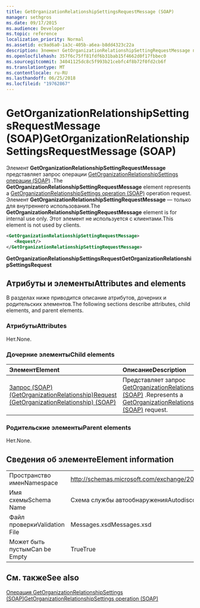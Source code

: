 ```yaml
---
title: GetOrganizationRelationshipSettingsRequestMessage (SOAP)
manager: sethgros
ms.date: 09/17/2015
ms.audience: Developer
ms.topic: reference
localization_priority: Normal
ms.assetid: ec9ad6a0-1a3c-405b-a6ea-b8dd4323c22a
description: Элемент GetOrganizationRelationshipSettingRequestMessage представляет запрос операции GetOrganizationRelationshipSettings операции (SOAP). Элемент GetOrganizationRelationshipSettingRequestMessage — только для внутреннего использования. Этот элемент не используется с клиентами.
ms.openlocfilehash: 357f6c75ff81fdf6b31bab15f4662d0f17fbbec0
ms.sourcegitcommit: 34041125dc8c5f993b21cebfc4f8b72f0fd2cb6f
ms.translationtype: MT
ms.contentlocale: ru-RU
ms.lasthandoff: 06/25/2018
ms.locfileid: "19762867"
---
```

# <a name="getorganizationrelationshipsettingsrequestmessage-soap"></a><span data-ttu-id="93223-105">GetOrganizationRelationshipSettingsRequestMessage (SOAP)</span><span class="sxs-lookup"><span data-stu-id="93223-105">GetOrganizationRelationshipSettingsRequestMessage (SOAP)</span></span>

<span data-ttu-id="93223-106">Элемент **GetOrganizationRelationshipSettingRequestMessage** представляет запрос операции [GetOrganizationRelationshipSettings операции (SOAP)](getorganizationrelationshipsettings-operation-soap.md) .</span><span class="sxs-lookup"><span data-stu-id="93223-106">The **GetOrganizationRelationshipSettingRequestMessage** element represents a [GetOrganizationRelationshipSettings operation (SOAP)](getorganizationrelationshipsettings-operation-soap.md) operation request.</span></span> <span data-ttu-id="93223-107">Элемент **GetOrganizationRelationshipSettingRequestMessage** — только для внутреннего использования.</span><span class="sxs-lookup"><span data-stu-id="93223-107">The **GetOrganizationRelationshipSettingRequestMessage** element is for internal use only.</span></span> <span data-ttu-id="93223-108">Этот элемент не используется с клиентами.</span><span class="sxs-lookup"><span data-stu-id="93223-108">This element is not used by clients.</span></span> 
  
```XML
<GetOrganizationRelationshipSettingRequestMessage>
   <Request/>
</GetOrganizationRelationshipSettingRequestMessage>
```

 <span data-ttu-id="93223-109">**GetOrganizationRelationshipSettingsRequest**</span><span class="sxs-lookup"><span data-stu-id="93223-109">**GetOrganizationRelationshipSettingsRequest**</span></span>
## <a name="attributes-and-elements"></a><span data-ttu-id="93223-110">Атрибуты и элементы</span><span class="sxs-lookup"><span data-stu-id="93223-110">Attributes and elements</span></span>

<span data-ttu-id="93223-111">В разделах ниже приводится описание атрибутов, дочерних и родительских элементов.</span><span class="sxs-lookup"><span data-stu-id="93223-111">The following sections describe attributes, child elements, and parent elements.</span></span>
  
### <a name="attributes"></a><span data-ttu-id="93223-112">Атрибуты</span><span class="sxs-lookup"><span data-stu-id="93223-112">Attributes</span></span>

<span data-ttu-id="93223-113">Нет.</span><span class="sxs-lookup"><span data-stu-id="93223-113">None.</span></span>
  
### <a name="child-elements"></a><span data-ttu-id="93223-114">Дочерние элементы</span><span class="sxs-lookup"><span data-stu-id="93223-114">Child elements</span></span>

|<span data-ttu-id="93223-115">**Элемент**</span><span class="sxs-lookup"><span data-stu-id="93223-115">**Element**</span></span>|<span data-ttu-id="93223-116">**Описание**</span><span class="sxs-lookup"><span data-stu-id="93223-116">**Description**</span></span>|
|:-----|:-----|
|[<span data-ttu-id="93223-117">Запрос (SOAP) (GetOrganizationRelationship)</span><span class="sxs-lookup"><span data-stu-id="93223-117">Request (GetOrganizationRelationship) (SOAP)</span></span>](request-getorganizationrelationshipsoap.md) <br/> |<span data-ttu-id="93223-118">Представляет запрос [GetOrganizationRelationshipSettingsRequest (SOAP)](getorganizationrelationshipsettingsrequest-soap.md) .</span><span class="sxs-lookup"><span data-stu-id="93223-118">Represents a [GetOrganizationRelationshipSettingsRequest (SOAP)](getorganizationrelationshipsettingsrequest-soap.md) request.</span></span>  <br/> |
   
### <a name="parent-elements"></a><span data-ttu-id="93223-119">Родительские элементы</span><span class="sxs-lookup"><span data-stu-id="93223-119">Parent elements</span></span>

<span data-ttu-id="93223-120">Нет.</span><span class="sxs-lookup"><span data-stu-id="93223-120">None.</span></span>
  
## <a name="element-information"></a><span data-ttu-id="93223-121">Сведения об элементе</span><span class="sxs-lookup"><span data-stu-id="93223-121">Element information</span></span>

|||
|:-----|:-----|
|<span data-ttu-id="93223-122">Пространство имен</span><span class="sxs-lookup"><span data-stu-id="93223-122">Namespace</span></span>  <br/> |http://schemas.microsoft.com/exchange/2010/Autodiscover  <br/> |
|<span data-ttu-id="93223-123">Имя схемы</span><span class="sxs-lookup"><span data-stu-id="93223-123">Schema Name</span></span>  <br/> |<span data-ttu-id="93223-124">Схема службы автообнаружения</span><span class="sxs-lookup"><span data-stu-id="93223-124">Autodiscover schema</span></span>  <br/> |
|<span data-ttu-id="93223-125">Файл проверки</span><span class="sxs-lookup"><span data-stu-id="93223-125">Validation File</span></span>  <br/> |<span data-ttu-id="93223-126">Messages.xsd</span><span class="sxs-lookup"><span data-stu-id="93223-126">Messages.xsd</span></span>  <br/> |
|<span data-ttu-id="93223-127">Может быть пустым</span><span class="sxs-lookup"><span data-stu-id="93223-127">Can be Empty</span></span>  <br/> |<span data-ttu-id="93223-128">True</span><span class="sxs-lookup"><span data-stu-id="93223-128">True</span></span>  <br/> |
   
## <a name="see-also"></a><span data-ttu-id="93223-129">См. также</span><span class="sxs-lookup"><span data-stu-id="93223-129">See also</span></span>



[<span data-ttu-id="93223-130">Операция GetOrganizationRelationshipSettings (SOAP)</span><span class="sxs-lookup"><span data-stu-id="93223-130">GetOrganizationRelationshipSettings operation (SOAP)</span></span>](getorganizationrelationshipsettings-operation-soap.md)

